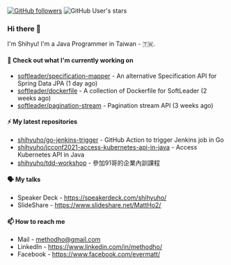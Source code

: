[![GitHub followers](https://img.shields.io/github/followers/shihyuho?style=social)](https://github.com/shihyuho?tab=followers)
![GitHub User's stars](https://img.shields.io/github/stars/shihyuho?style=social)

### Hi there 👋

I'm Shihyu! I'm a Java Programmer in Taiwan - 🇹🇼. 



#### 👷 Check out what I'm currently working on

- [softleader/specification-mapper](https://github.com/softleader/specification-mapper) - An alternative Specification API for Spring Data JPA (1 day ago)
- [softleader/dockerfile](https://github.com/softleader/dockerfile) - A collection of Dockerfile for SoftLeader (2 weeks ago)
- [softleader/pagination-stream](https://github.com/softleader/pagination-stream) - Pagination stream API (3 weeks ago)

#### ⚡ My latest repositories

- [shihyuho/go-jenkins-trigger](https://github.com/shihyuho/go-jenkins-trigger) - GitHub Action to trigger Jenkins job in Go
- [shihyuho/jcconf2021-access-kubernetes-api-in-java](https://github.com/shihyuho/jcconf2021-access-kubernetes-api-in-java) - Access Kubernetes API in Java
- [shihyuho/tdd-workshop](https://github.com/shihyuho/tdd-workshop) - 參加91哥的企業內訓課程

#### 🗣️ My talks

- Speaker Deck - https://speakerdeck.com/shihyuho/
- SlideShare - https://www.slideshare.net/MattHo2/

#### 📫 How to reach me

- Mail - methodho@gmail.com
- LinkedIn - https://www.linkedin.com/in/methodho/
- Facebook - https://www.facebook.com/evermatt/


